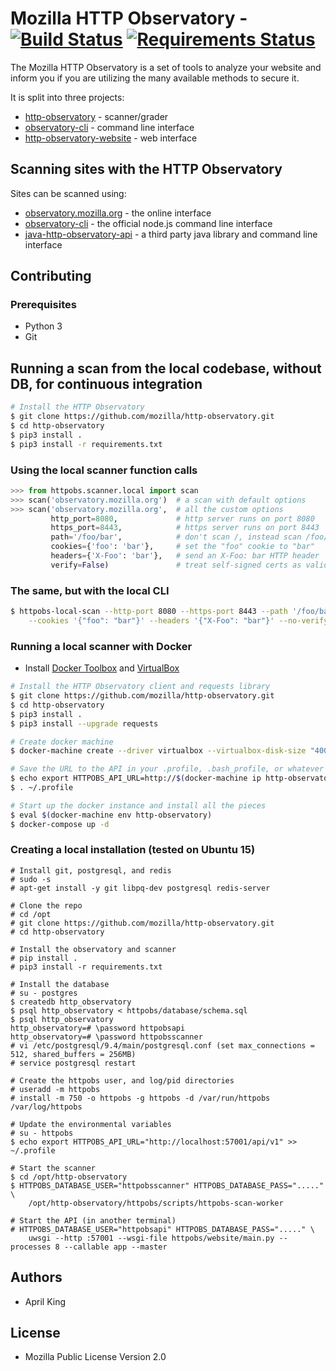 # Mozilla HTTP Observatory - [![Build Status](https://travis-ci.org/marumari/http-observatory.svg?branch=master)](https://travis-ci.org/marumari/http-observatory) [![Requirements Status](https://requires.io/github/mozilla/http-observatory/requirements.svg?branch=master)](https://requires.io/github/mozilla/http-observatory/requirements/?branch=master)

The Mozilla HTTP Observatory is a set of tools to analyze your website and inform you if you are utilizing the many available methods to secure it.

It is split into three projects:

* [http-observatory](https://github.com/mozilla/http-observatory) - scanner/grader
* [observatory-cli](https://github.com/mozilla/observatory-cli) - command line interface
* [http-observatory-website](https://github.com/mozilla/http-observatory-website) - web interface

## Scanning sites with the HTTP Observatory

Sites can be scanned using:

* [observatory.mozilla.org](https://observatory.mozilla.org/) - the online interface
* [observatory-cli](https://github.com/mozilla/observatory-cli) - the official node.js command line interface
* [java-http-observatory-api](https://github.com/stoennies/java-http-observatory-api) - a third party java library and command line interface

## Contributing

### Prerequisites
* Python 3
* Git

## Running a scan from the local codebase, without DB, for continuous integration
```bash
# Install the HTTP Observatory
$ git clone https://github.com/mozilla/http-observatory.git
$ cd http-observatory
$ pip3 install .
$ pip3 install -r requirements.txt
```

### Using the local scanner function calls
```python
>>> from httpobs.scanner.local import scan
>>> scan('observatory.mozilla.org')  # a scan with default options
>>> scan('observatory.mozilla.org',  # all the custom options
         http_port=8080,             # http server runs on port 8080
         https_port=8443,            # https server runs on port 8443
         path='/foo/bar',            # don't scan /, instead scan /foo/bar
         cookies={'foo': 'bar'},     # set the "foo" cookie to "bar"
         headers={'X-Foo': 'bar'},   # send an X-Foo: bar HTTP header
         verify=False)               # treat self-signed certs as valid for tests like HSTS/HPKP
```

### The same, but with the local CLI
```bash
$ httpobs-local-scan --http-port 8080 --https-port 8443 --path '/foo/bar' \
    --cookies '{"foo": "bar"}' --headers '{"X-Foo": "bar"}' --no-verify mozilla.org
```

### Running a local scanner with Docker
* Install [Docker Toolbox](https://www.docker.com/products/docker-toolbox) and [VirtualBox](https://www.virtualbox.org/wiki/Downloads)

```bash
# Install the HTTP Observatory client and requests library
$ git clone https://github.com/mozilla/http-observatory.git
$ cd http-observatory
$ pip3 install .
$ pip3 install --upgrade requests

# Create docker machine
$ docker-machine create --driver virtualbox --virtualbox-disk-size "40000" http-observatory

# Save the URL to the API in your .profile, .bash_profile, or whatever
$ echo export HTTPOBS_API_URL=http://$(docker-machine ip http-observatory):57001/api/v1 >> ~/.profile
$ . ~/.profile

# Start up the docker instance and install all the pieces
$ eval $(docker-machine env http-observatory)
$ docker-compose up -d
```

### Creating a local installation (tested on Ubuntu 15)
```
# Install git, postgresql, and redis
# sudo -s
# apt-get install -y git libpq-dev postgresql redis-server

# Clone the repo
# cd /opt
# git clone https://github.com/mozilla/http-observatory.git
# cd http-observatory

# Install the observatory and scanner
# pip install .
# pip3 install -r requirements.txt

# Install the database
# su - postgres
$ createdb http_observatory
$ psql http_observatory < httpobs/database/schema.sql
$ psql http_observatory
http_observatory=# \password httpobsapi
http_observatory=# \password httpobsscanner
# vi /etc/postgresql/9.4/main/postgresql.conf (set max_connections = 512, shared_buffers = 256MB)
# service postgresql restart

# Create the httpobs user, and log/pid directories
# useradd -m httpobs
# install -m 750 -o httpobs -g httpobs -d /var/run/httpobs /var/log/httpobs

# Update the environmental variables
# su - httpobs
$ echo export HTTPOBS_API_URL="http://localhost:57001/api/v1" >> ~/.profile

# Start the scanner
$ cd /opt/http-observatory
$ HTTPOBS_DATABASE_USER="httpobsscanner" HTTPOBS_DATABASE_PASS="....." \
    /opt/http-observatory/httpobs/scripts/httpobs-scan-worker

# Start the API (in another terminal)
# HTTPOBS_DATABASE_USER="httpobsapi" HTTPOBS_DATABASE_PASS="....." \
    uwsgi --http :57001 --wsgi-file httpobs/website/main.py --processes 8 --callable app --master
```

## Authors

* April King

## License

* Mozilla Public License Version 2.0
